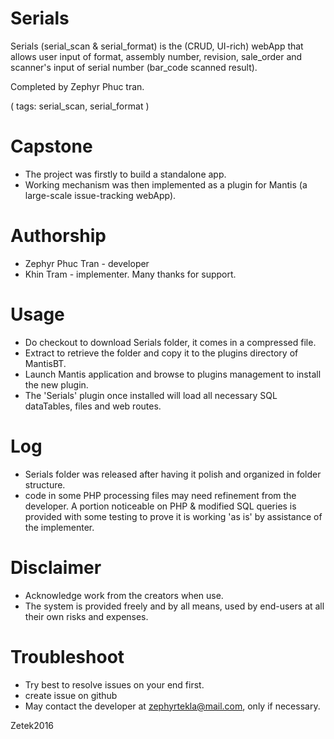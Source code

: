 # Serials
Serials (serial_scan &amp; serial_format) is the (CRUD, UI-rich) webApp that allows user input of 
format, assembly number, revision, sale_order and scanner's input of serial number (bar_code scanned result). 

Completed by Zephyr Phuc tran. 

( tags: serial_scan, serial_format )

# Capstone
- The project was firstly to build a standalone app. 
- Working mechanism was then implemented as a plugin for Mantis (a large-scale issue-tracking webApp).

# Authorship
- Zephyr Phuc Tran - developer
- Khin Tram - implementer.
Many thanks for support.

# Usage
- Do checkout to download Serials folder, it comes in a compressed file.
- Extract to retrieve the folder and copy it to the plugins directory of MantisBT.
- Launch Mantis application and browse to plugins management to install the new plugin.
- The 'Serials' plugin once installed will load all necessary SQL dataTables, files and web routes.

# Log
- Serials folder was released after having it polish and organized in folder structure.
- code in some PHP processing files may need refinement from the developer. A portion noticeable on PHP & modified SQL queries is provided with some testing to prove it is working 'as is' by assistance of the implementer.

# Disclaimer
- Acknowledge work from the creators when use.
- The system is provided freely and by all means, used by end-users at all their own risks and expenses.

# Troubleshoot
- Try best to resolve issues on your end first.
- create issue on github
- May contact the developer at zephyrtekla@mail.com, only if necessary.

Zetek2016
